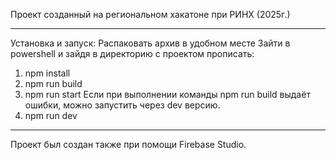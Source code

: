 Проект созданный на региональном хакатоне при РИНХ (2025г.)
________________________________________________________________________________
Установка и запуск:
Распаковать архив в удобном месте
Зайти в powershell и зайдя в директорию с проектом прописать:
1) npm install
2) npm run build
3) npm run start
Если при выполнении команды npm run build выдаёт ошибки, можно запустить через dev версию.
1) npm run dev
________________________________________________________________________________
Проект был создан также при помощи Firebase Studio.
